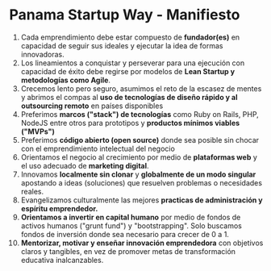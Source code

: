 Panama Startup Way - Manifiesto
====================

1. Cada emprendimiento debe estar compuesto de **fundador(es)** en capacidad de seguir sus ideales y ejecutar la idea de formas innovadoras.
2. Los lineamientos a conquistar y perseverar para una ejecución con capacidad de éxito debe regirse por modelos de **Lean Startup y metodologías como Agile**.
3. Crecemos lento pero seguro, asumimos el reto de la escasez de mentes y abrimos el compas al **uso de tecnologías de diseño rápido y al outsourcing remoto** en países disponibles 
4. Preferimos **marcos ("stack") de tecnologías** como Ruby on Rails, PHP, NodeJS entre otros para prototipos y **productos mínimos viables ("MVPs")**
5. Preferimos **código abierto (open source)** donde sea posible sin chocar con el emprendimiento intelectual del negocio
6. Orientamos el negocio al crecimiento por medio de **plataformas web** y el uso adecuado de **marketing digital**.
7. Innovamos **localmente sin clonar** y **globalmente de un modo singular** apostando a ideas (soluciones) que resuelven problemas o necesidades reales.
8. Evangelizamos culturalmente las mejores **practicas de administración y espíritu emprendedor.**
9. **Orientamos a invertir en capital humano** por medio de fondos de activos humanos ("grunt fund") y "bootstrapping". Solo buscamos fondos de inversión donde sea necesario para crecer de 0 a 1. 
10. **Mentorizar, motivar y enseñar innovación emprendedora** con objetivos claros y tangibles, en vez de promover metas de transformación educativa inalcanzables. 



